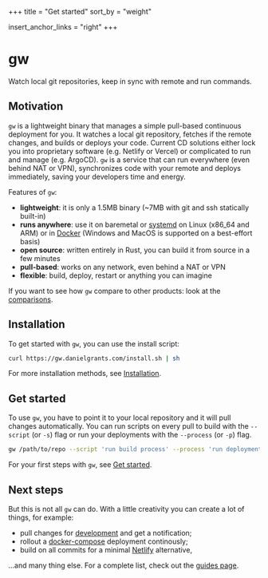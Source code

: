 +++
title = "Get started"
sort_by = "weight"

insert_anchor_links = "right"
+++

# gw

Watch local git repositories, keep in sync with remote and run commands.

## Motivation

`gw` is a lightweight binary that manages a simple pull-based continuous deployment for you. It watches a local git repository, fetches if the remote changes, and builds or deploys your code. Current CD solutions either lock you into proprietary software (e.g. Netlify or Vercel) or complicated to run and manage (e.g. ArgoCD). `gw` is a service that can run everywhere (even behind NAT or VPN), synchronizes code with your remote and deploys immediately, saving your developers time and energy.

Features of `gw`:
- **lightweight**: it is only a 1.5MB binary (~7MB with git and ssh statically built-in)
- **runs anywhere**: use it on baremetal or [systemd](https://gw.danielgrants.com/usage/systemd.md) on Linux (x86_64 and ARM) or in [Docker](https://gw.danielgrants.com/usage/docker.md) (Windows and MacOS is supported on a best-effort basis)
- **open source**: written entirely in Rust, you can build it from source in a few minutes
- **pull-based**: works on any network, even behind a NAT or VPN
- **flexible**: build, deploy, restart or anything you can imagine

If you want to see how `gw` compare to other products: look at the [comparisons](/reference/comparison).

## Installation

To get started with `gw`, you can use the install script:

```sh
curl https://gw.danielgrants.com/install.sh | sh
```

For more installation methods, see [Installation](/usage/installation).

## Get started

To use `gw`, you have to point it to your local repository and it will pull changes automatically. You can run scripts on every pull to build with the `--script` (or `-s`) flag or run your deployments with the `--process` (or `-p`) flag.

```sh
gw /path/to/repo --script 'run build process' --process 'run deployment'
```

For your first steps with `gw`, see [Get started](/usage/start).

## Next steps

But this is not all `gw` can do. With a little creativity you can create a lot of things, for example:

- pull changes for [development](/guides/development) and get a notification;
- rollout a [docker-compose](/guides/docker-compose) deployment continously;
- build on all commits for a minimal [Netlify](/guides/netlify) alternative,

...and many thing else. For a complete list, check out the [guides page](/guides).
